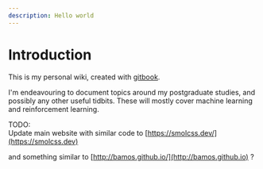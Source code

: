 ```yaml
---
description: Hello world
---
```


# Introduction

This is my personal wiki, created with [gitbook](https://www.gitbook.com).

I'm endeavouring to document topics around my postgraduate studies, and possibly any other useful tidbits. These will mostly cover machine learning and reinforcement learning.



TODO:\
Update main website with similar code to [https://smolcss.dev/](https://smolcss.dev)

and something similar to [http://bamos.github.io/](http://bamos.github.io) ?

